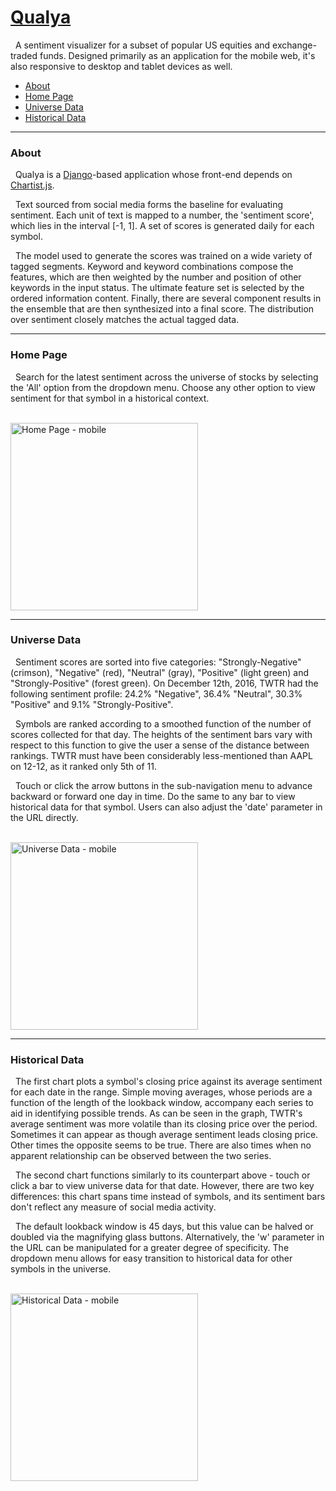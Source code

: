 <a href="http://www.qualya.us">Qualya</a>
===

&nbsp; A sentiment visualizer for a subset of popular US equities and exchange-traded funds. Designed primarily as an application for the mobile web, it's also responsive to desktop and tablet devices as well.

* <a href="#about">About</a>
* <a href="#home-page">Home Page</a>
* <a href="#universe-data">Universe Data</a>
* <a href="#historical-data">Historical Data</a>

---
### <a name="about"></a>About

&nbsp; Qualya is a <a href="https://github.com/django/django">Django</a>-based application whose front-end depends on <a href="https://github.com/gionkunz/chartist-js">Chartist.js</a>.

&nbsp; Text sourced from social media forms the baseline for evaluating sentiment. Each unit of text is mapped to a number, the 'sentiment score', which lies in the interval [-1, 1]. A set of scores is generated daily for each symbol.

&nbsp; The model used to generate the scores was trained on a wide variety of tagged segments. Keyword and keyword combinations compose the features, which are then weighted by the number and position of other keywords in the input status. The ultimate feature set is selected by the ordered information content. Finally, there are several component results in the ensemble that are then synthesized into a final score. The distribution over sentiment closely matches the actual tagged data.
<br>

---
### <a name="home-page"></a>Home Page

&nbsp; Search for the latest sentiment across the universe of stocks by selecting the 'All' option from the dropdown menu. Choose any other option to view sentiment for that symbol in a historical context.

<br>
<img width="300" alt="Home Page - mobile" src="https://drive.google.com/uc?export=download&id=0B3rehuqgDPeVdFlTemU3ZFpoSUk">

---
### <a name="universe-data"></a>Universe Data

&nbsp; Sentiment scores are sorted into five categories: "Strongly-Negative" (crimson), "Negative" (red), "Neutral" (gray), "Positive" (light green) and "Strongly-Positive" (forest green). On December 12th, 2016, TWTR had the following sentiment profile: 24.2% "Negative", 36.4% "Neutral", 30.3% "Positive" and 9.1% "Strongly-Positive".

&nbsp; Symbols are ranked according to a smoothed function of the number of scores collected for that day. The heights of the sentiment bars vary with respect to this function to give the user a sense of the distance between rankings. TWTR must have been considerably less-mentioned than AAPL on 12-12, as it ranked only 5th of 11.

&nbsp; Touch or click the arrow buttons in the sub-navigation menu to advance backward or forward one day in time. Do the same to any bar to view historical data for that symbol. Users can also adjust the 'date' parameter in the URL directly.

<br>
<img width="300" alt="Universe Data - mobile" src="https://drive.google.com/uc?export=download&id=0B3rehuqgDPeVam44ZzgtZVlmMFk">

---
### <a name="historical-data"></a>Historical Data

&nbsp; The first chart plots a symbol's closing price against its average sentiment for each date in the range. Simple moving averages, whose periods are a function of the length of the lookback window, accompany each series to aid in identifying possible trends. As can be seen in the graph, TWTR's average sentiment was more volatile than its closing price over the period. Sometimes it can appear as though average sentiment leads closing price. Other times the opposite seems to be true. There are also times when no apparent relationship can be observed between the two series.

&nbsp; The second chart functions similarly to its counterpart above - touch or click a bar to view universe data for that date. However, there are two key differences: this chart spans time instead of symbols, and its sentiment bars don't reflect any measure of social media activity.

&nbsp; The default lookback window is 45 days, but this value can be halved or doubled via the magnifying glass buttons. Alternatively, the 'w' parameter in the URL can be manipulated for a greater degree of specificity. The dropdown menu allows for easy transition to historical data for other symbols in the universe. 

<br>
<img width= "300" alt="Historical Data - mobile" src="https://drive.google.com/uc?export=download&id=0B3rehuqgDPeVLW1Gc2RVWFQ0WlE">
